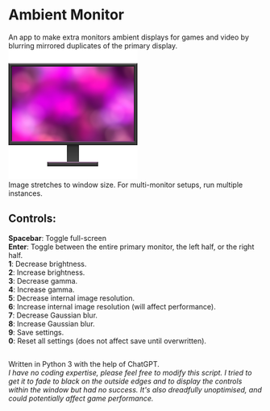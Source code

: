 # Ambient Monitor
An app to make extra monitors ambient displays for games and video by blurring mirrored duplicates of the primary display.  
![Ambient Monitor Icon](Ambient_Monitor_Icon.png)  
Image stretches to window size. For multi-monitor setups, run multiple instances.

## Controls:
**Spacebar**: Toggle full-screen  
**Enter**: Toggle between the entire primary monitor, the left half, or the right half.  
**1**: Decrease brightness.  
**2**: Increase brightness.  
**3**: Decrease gamma.  
**4**: Increase gamma.  
**5**: Decrease internal image resolution.  
**6**: Increase internal image resolution (will affect performance).  
**7**: Decrease Gaussian blur.  
**8**: Increase Gaussian blur.  
**9**: Save settings.  
**0**: Reset all settings (does not affect save until overwritten).  
##
Written in Python 3 with the help of ChatGPT.  
*I have no coding expertise, please feel free to modify this script. I tried to get it to fade to black on the outside edges and to display the controls within the window but had no success. It's also dreadfully unoptimised, and could potentially affect game performance.*
